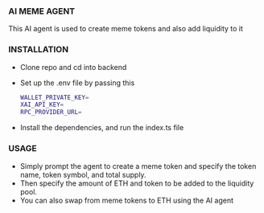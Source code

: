 ### AI MEME AGENT

This AI agent is used to create meme tokens and also add liquidity to it

### INSTALLATION
- Clone repo and cd into backend
- Set up the .env file by passing this
  
  ```bash
  WALLET_PRIVATE_KEY=
  XAI_API_KEY= 
  RPC_PROVIDER_URL=
  ```
- Install the dependencies, and run the index.ts file 

### USAGE

- Simply prompt the agent to create a meme token and specify the token name, token symbol, and total supply. 
- Then specify the amount of ETH and token to be added to the liquidity pool.
- You can also swap from meme tokens to ETH using the AI agent
